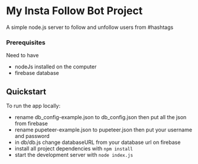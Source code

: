 # My Insta Follow Bot Project

A simple node.js server to follow and unfollow users from #hashtags

### Prerequisites

Need to have
- nodeJs installed on the computer
- firebase database

## Quickstart

To run the app locally:

* rename db_config-example.json to db_config.json then put all the json from firebase
* rename pupeteer-example.json to pupeteer.json then put your username and password
* in db/db.js change databaseURL from your database url on firebase
* install all project dependencies with `npm install`
* start the development server with `node index.js`

